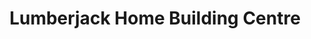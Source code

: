 ---
title: "Lumberjack Home Building Centre"
url: /dresden/lumberjack-home-building-centre/
shop: doityourself
---